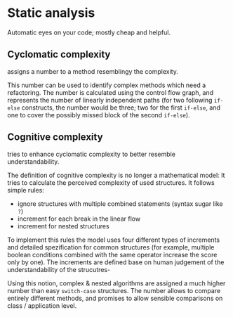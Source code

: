 # Static analysis

Automatic eyes on your code; mostly cheap and helpful.

## Cyclomatic complexity

assigns a number to a method resemblingy the complexity.

This number can be used to identify complex methods which need a refactoring. The number is calculated using the control flow graph, and represents the number of linearly independent paths (for two following `if-else` constructs, the number would be three; two for the first `if-else`, and one to cover the possibly missed block of the second `if-else`).

## Cognitive complexity

tries to enhance cyclomatic complexity to better resemble understandability.

The definition of cognitive complexity is no longer a mathematical model: It tries to calculate the perceived complexity of used structures. It follows simple rules:

- ignore structures with multiple combined statements (syntax sugar like `?`)
- increment for each break in the linear flow
- increment for nested structures

To implement this rules the model uses four different types of increments and detailed spezification for  common structures (for example, multiple boolean conditions combined with the same operator increase the score only by one). The increments are defined base on human judgement of the understandability of the strucutres-

Using this notion, complex & nested algorithms are assigned a much higher number than easy `switch-case` structures. The number allows to compare entirely different methods, and promises to allow sensible comparisons on class / application level.
